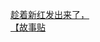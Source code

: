 [趁着新红发出来了，](http://tieba.baidu.com/p/4323421987?see_lz=1&pn=)   
[【故事贴](http://tieba.baidu.com/p/4323565710?see_lz=1&pn=)   
